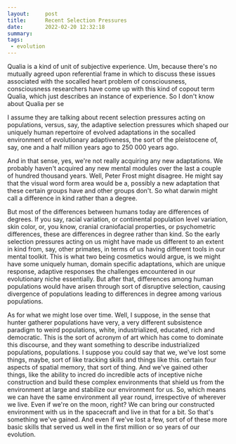 ```yaml
---
layout:     post
title:      Recent Selection Pressures
date:       2022-02-20 12:32:18
summary:    
tags:
 - evolution
---
```



Qualia is a kind of unit of subjective experience. Um, because there's no mutually agreed upon referential frame in which to discuss these issues associated with the socalled heart problem of consciousness, consciousness researchers have come up with this kind of copout term Qualia, which just describes an instance of experience. So I don't know about Qualia per se 

I assume they are talking about recent selection pressures acting on populations, versus, say, the adaptive selection pressures which shaped our uniquely human repertoire of evolved adaptations in the socalled environment of evolutionary adaptiveness, the sort of the pleistocene of, say, one and a half million years ago to 250 000 years ago.

And in that sense, yes, we're not really acquiring any new adaptations. We probably haven't acquired any new mental modules over the last a couple of hundred thousand years. Well, Peter Frost might disagree. He might say that the visual word form area would be a, possibly a new adaptation that these certain groups have and other groups don't. So what darwin might call a difference in kind rather than a degree.

But most of the differences between humans today are differences of degrees. If you say, racial variation, or continental population level variation, skin color, or, you know, cranial craniofacial properties, or psychometric differences, these are differences in degree rather than kind. So the early selection pressures acting on us might have made us different to an extent in kind from, say, other primates, in terms of us having different tools in our mental toolkit. This is what two being cosmetics would argue, is we might have some uniquely human, domain specific adaptations, which are unique response, adaptive responses the challenges encountered in our evolutionary niche essentially. But after that, differences among human populations would have arisen through sort of disruptive selection, causing divergence of populations leading to differences in degree among various populations. 

As for what we might lose over time. Well, I suppose, in the sense that hunter gatherer populations have very, a very different subsistence paradigm to weird populations, white, industrialized, educated, rich and democratic. This is the sort of acronym of art which has come to dominate this discourse, and they want something to describe industrialized populations, populations. I suppose you could say that we, we've lost some things, maybe, sort of like tracking skills and things like this. certain four aspects of spatial memory, that sort of thing. And we've gained other things, like the ability to incred do incredible acts of inceptive niche construction and build these complex environments that shield us from the environment at large and stabilize our environment for us. So, which means we can have the same environment all year round, irrespective of wherever we live. Even if we're on the moon, right? We can bring our constructed environment with us in the spacecraft and live in that for a bit. So that's something we've gained. And even if we've lost a few, sort of of these more basic skills that served us well in the first million or so years of our evolution.